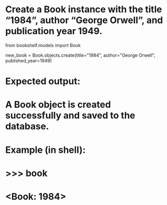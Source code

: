 # Create a Book instance with the title “1984”, author “George Orwell”, and publication year 1949.
from bookshelf.models import Book

new_book = Book.objects.create(title="1984", author="George Orwell", published_year=1949)

# Expected output:
# A Book object is created successfully and saved to the database.
# Example (in shell):
# >>> book
# <Book: 1984>
